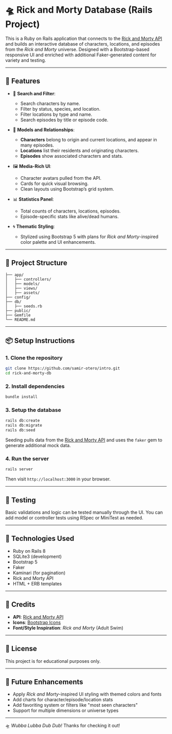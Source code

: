 # 🛸 Rick and Morty Database (Rails Project)

This is a Ruby on Rails application that connects to the [Rick and Morty API](https://rickandmortyapi.com/) and builds an interactive database of characters, locations, and episodes from the *Rick and Morty* universe. Designed with a Bootstrap-based responsive UI and enriched with additional Faker-generated content for variety and testing.

---

## 🚀 Features

- 🔎 **Search and Filter**:
  - Search characters by name.
  - Filter by status, species, and location.
  - Filter locations by type and name.
  - Search episodes by title or episode code.

- 🧬 **Models and Relationships**:
  - **Characters** belong to origin and current locations, and appear in many episodes.
  - **Locations** list their residents and originating characters.
  - **Episodes** show associated characters and stats.

- 🖼️ **Media-Rich UI**:
  - Character avatars pulled from the API.
  - Cards for quick visual browsing.
  - Clean layouts using Bootstrap’s grid system.

- 📊 **Statistics Panel**:
  - Total counts of characters, locations, episodes.
  - Episode-specific stats like alive/dead humans.

- 🌀 **Thematic Styling**:
  - Stylized using Bootstrap 5 with plans for *Rick and Morty*-inspired color palette and UI enhancements.

---

## 📁 Project Structure

```
├── app/
│   ├── controllers/
│   ├── models/
│   ├── views/
│   ├── assets/
├── config/
├── db/
│   ├── seeds.rb
├── public/
├── Gemfile
└── README.md
```

---

## 📦 Setup Instructions

### 1. Clone the repository

```bash
git clone https://github.com/samir-otero/intro.git
cd rick-and-morty-db
```

### 2. Install dependencies

```bash
bundle install
```

### 3. Setup the database

```bash
rails db:create
rails db:migrate
rails db:seed
```

Seeding pulls data from the [Rick and Morty API](https://rickandmortyapi.com/) and uses the `faker` gem to generate additional mock data.

### 4. Run the server

```bash
rails server
```

Then visit `http://localhost:3000` in your browser.

---

## 🧪 Testing

Basic validations and logic can be tested manually through the UI. You can add model or controller tests using RSpec or MiniTest as needed.

---

## 🔧 Technologies Used

- Ruby on Rails 8
- SQLite3 (development)
- Bootstrap 5
- Faker
- Kaminari (for pagination)
- Rick and Morty API
- HTML + ERB templates

---

## 🤖 Credits

- **API**: [Rick and Morty API](https://rickandmortyapi.com/)
- **Icons**: [Bootstrap Icons](https://icons.getbootstrap.com/)
- **Font/Style Inspiration**: *Rick and Morty* (Adult Swim)

---

## 📃 License

This project is for educational purposes only.

---

## 🌌 Future Enhancements

- Apply *Rick and Morty*-inspired UI styling with themed colors and fonts
- Add charts for character/episode/location stats
- Add favoriting system or filters like "most seen characters"
- Support for multiple dimensions or universe types

---

🛸 *Wubba Lubba Dub Dub!* Thanks for checking it out!